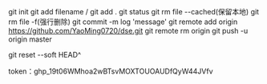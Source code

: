 git init
git add filename / git add .
git status
git rm file --cached(保留本地)
git rm file -f(强行删除)
git commit -m log 'message'
git remote add origin https://github.com/YaoMing0720/dse.git
git remote rm origin
git push -u origin master

git reset --soft HEAD^


token：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